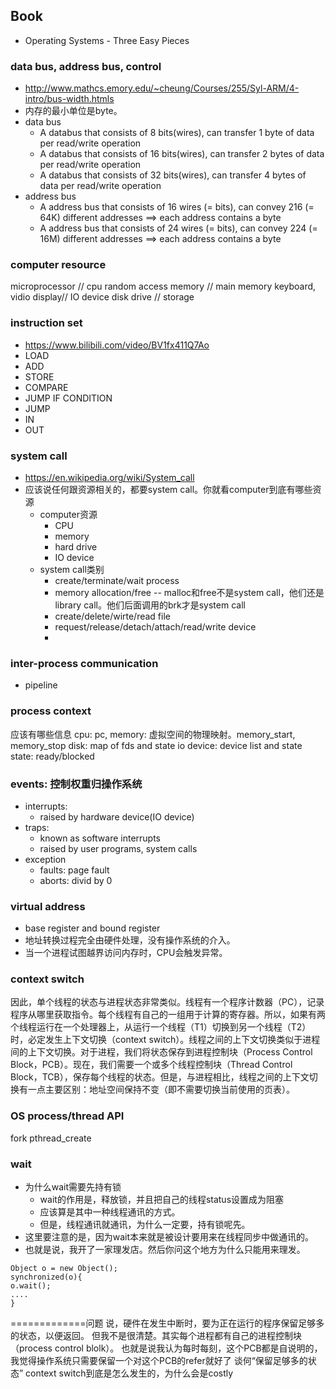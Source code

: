 ## Book
* Operating Systems - Three Easy Pieces

### data bus, address bus, control
* http://www.mathcs.emory.edu/~cheung/Courses/255/Syl-ARM/4-intro/bus-width.htmls
* 内存的最小单位是byte。
* data bus
    * A databus that consists of 8 bits(wires), can transfer 1 byte of data per read/write operation
    * A databus that consists of 16 bits(wires), can transfer 2 bytes of data per read/write operation
    * A databus that consists of 32 bits(wires), can transfer 4 bytes of data per read/write operation
* address bus
    * A address bus that consists of 16 wires (= bits), can convey 216 (= 64K) different addresses ==> each address contains a byte
    * A address bus that consists of 24 wires (= bits), can convey 224 (= 16M) different addresses ==> each address contains a byte
 
### computer resource
microprocessor // cpu
random access memory // main memory
keyboard, vidio display// IO device
disk drive // storage
 
### instruction set
* https://www.bilibili.com/video/BV1fx411Q7Ao 
* LOAD
* ADD
* STORE
* COMPARE
* JUMP IF CONDITION
* JUMP
* IN
* OUT

### system call
* https://en.wikipedia.org/wiki/System_call
* 应该说任何跟资源相关的，都要system call。你就看computer到底有哪些资源
    * computer资源
        * CPU 
        * memory
        * hard drive
        * IO device
    * system call类别
        * create/terminate/wait process
        * memory allocation/free  -- malloc和free不是system call，他们还是library call。他们后面调用的brk才是system call
        * create/delete/wirte/read file
        * request/release/detach/attach/read/write device
        *
        
### inter-process communication
* pipeline

### process context
应该有哪些信息
cpu: pc, 
memory: 虚拟空间的物理映射。memory_start, memory_stop
disk: map of fds and state
io device: device list and state
state: ready/blocked


### events: 控制权重归操作系统
* interrupts:
    * raised by hardware device(IO device)
* traps:
    * known as software interrupts
    * raised by user programs, system calls
* exception
    * faults: page fault
    * aborts: divid by 0


### virtual address
* base register and bound register
* 地址转换过程完全由硬件处理，没有操作系统的介入。
* 当一个进程试图越界访问内存时，CPU会触发异常。

### context switch
因此，单个线程的状态与进程状态非常类似。线程有一个程序计数器（PC），记录程序从哪里获取指令。每个线程有自己的一组用于计算的寄存器。所以，如果有两个线程运行在一个处理器上，从运行一个线程（T1）切换到另一个线程（T2）时，必定发生上下文切换（context switch）。线程之间的上下文切换类似于进程间的上下文切换。对于进程，我们将状态保存到进程控制块（Process Control Block，PCB）。现在，我们需要一个或多个线程控制块（Thread Control Block，TCB），保存每个线程的状态。但是，与进程相比，线程之间的上下文切换有一点主要区别：地址空间保持不变（即不需要切换当前使用的页表）。

### OS process/thread API
fork
pthread_create 

### wait
* 为什么wait需要先持有锁
    * wait的作用是，释放锁，并且把自己的线程status设置成为阻塞
    * 应该算是其中一种线程通讯的方式。
    * 但是，线程通讯就通讯，为什么一定要，持有锁呢先。
* 这里要注意的是，因为wait本来就是被设计要用来在线程同步中做通讯的。
* 也就是说，我开了一家理发店。然后你问这个地方为什么只能用来理发。
```
Object o = new Object();
synchronized(o){
o.wait();
....
}
```

=============问题
说，硬件在发生中断时，要为正在运行的程序保留足够多的状态，以便返回。
但我不是很清楚。其实每个进程都有自己的进程控制块（process control blolk）。
也就是说我认为每时每刻，这个PCB都是自说明的，我觉得操作系统只需要保留一个对这个PCB的refer就好了
谈何“保留足够多的状态”
context switch到底是怎么发生的，为什么会是costly























